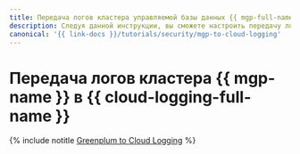```yaml
---
title: Передача логов кластера управляемой базы данных {{ mgp-full-name }} в {{ cloud-logging-full-name }}
description: Следуя данной инструкции, вы сможете настроить передачу логов кластера управляемой базы данных {{ mgp-name }} в {{ cloud-logging-name }}.
canonical: '{{ link-docs }}/tutorials/security/mgp-to-cloud-logging'
---
```


# Передача логов кластера {{ mgp-name }} в {{ cloud-logging-full-name }}

{% include notitle [Greenplum to Cloud Logging](../../_tutorials/security/mgp-to-cloud-logging.md) %}
